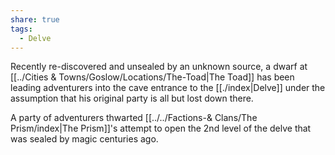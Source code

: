 ```yaml
---
share: true
tags:
  - Delve
---
```


Recently re-discovered and unsealed by an unknown source, a dwarf at [[../Cities & Towns/Goslow/Locations/The-Toad|The Toad]] has been leading adventurers into the cave entrance to the [[./index|Delve]] under the assumption that his original party is all but lost down there. 

A party of adventurers thwarted [[../../Factions-& Clans/The Prism/index|The Prism]]'s attempt to open the 2nd level of the delve that was sealed by magic centuries ago.